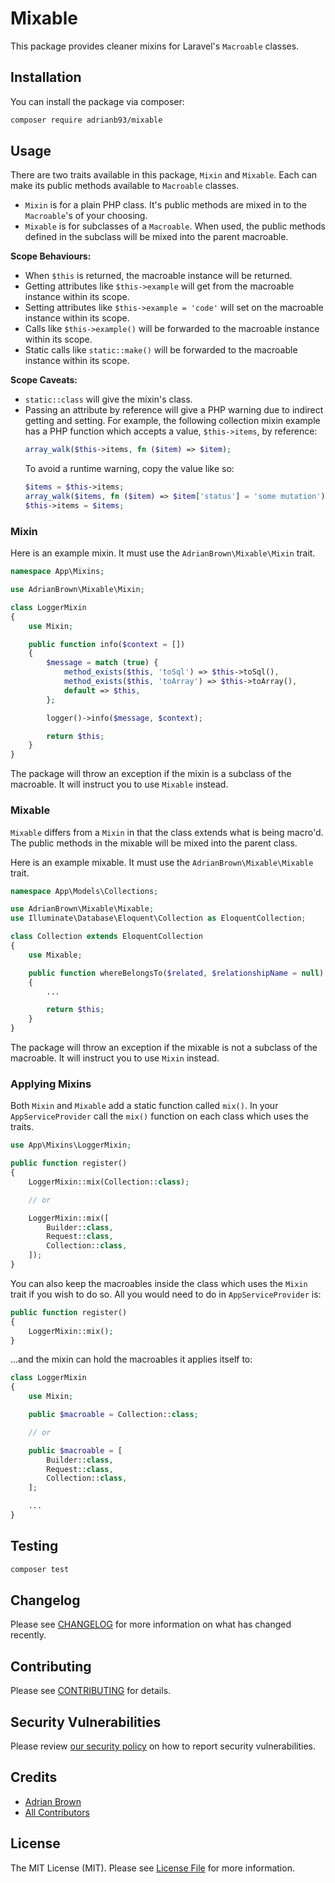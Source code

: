 # Mixable

This package provides cleaner mixins for Laravel's `Macroable` classes.

## Installation

You can install the package via composer:

```bash
composer require adrianb93/mixable
```

## Usage

There are two traits available in this package, `Mixin` and `Mixable`. Each can make its public methods available to `Macroable` classes.

- `Mixin` is for a plain PHP class. It's public methods are mixed in to the `Macroable`'s of your choosing.
- `Mixable` is for subclasses of a `Macroable`. When used, the public methods defined in the subclass will be mixed into the parent macroable.

**Scope Behaviours:**

- When `$this` is returned, the macroable instance will be returned.
- Getting attributes like `$this->example` will get from the macroable instance within its scope.
- Setting attributes like `$this->example = 'code'` will set on the macroable instance within its scope.
- Calls like `$this->example()` will be forwarded to the macroable instance within its scope.
- Static calls like `static::make()` will be forwarded to the macroable instance within its scope.

**Scope Caveats:**

- `static::class` will give the mixin's class.
- Passing an attribute by reference will give a PHP warning due to indirect getting and setting. For example, the following collection mixin example has a PHP function which accepts a value, `$this->items`, by reference:
  ```php
  array_walk($this->items, fn ($item) => $item);
  ```
  To avoid a runtime warning, copy the value like so:
  ```php
  $items = $this->items;
  array_walk($items, fn ($item) => $item['status'] = 'some mutation');
  $this->items = $items;
  ```

### Mixin

Here is an example mixin. It must use the `AdrianBrown\Mixable\Mixin` trait.

```php
namespace App\Mixins;

use AdrianBrown\Mixable\Mixin;

class LoggerMixin
{
    use Mixin;

    public function info($context = [])
    {
        $message = match (true) {
            method_exists($this, 'toSql') => $this->toSql(),
            method_exists($this, 'toArray') => $this->toArray(),
            default => $this,
        };

        logger()->info($message, $context);

        return $this;
    }
}
```

The package will throw an exception if the mixin is a subclass of the macroable. It will instruct you to use `Mixable` instead.

### Mixable

`Mixable` differs from a `Mixin` in that the class extends what is being macro'd. The public methods in the mixable will be mixed into the parent class.

Here is an example mixable. It must use the `AdrianBrown\Mixable\Mixable` trait.

```php
namespace App\Models\Collections;

use AdrianBrown\Mixable\Mixable;
use Illuminate\Database\Eloquent\Collection as EloquentCollection;

class Collection extends EloquentCollection
{
    use Mixable;

    public function whereBelongsTo($related, $relationshipName = null)
    {
        ...

        return $this;
    }
}
```

The package will throw an exception if the mixable is not a subclass of the macroable. It will instruct you to use `Mixin` instead.

### Applying Mixins

Both `Mixin` and `Mixable` add a static function called `mix()`. In your `AppServiceProvider` call the `mix()` function on each class which uses the traits.

```php
use App\Mixins\LoggerMixin;

public function register()
{
    LoggerMixin::mix(Collection::class);

    // or

    LoggerMixin::mix([
        Builder::class,
        Request::class,
        Collection::class,
    ]);
}
```

You can also keep the macroables inside the class which uses the `Mixin` trait if you wish to do so. All you would need to do in `AppServiceProvider` is:

```php
public function register()
{
    LoggerMixin::mix();
}
```

...and the mixin can hold the macroables it applies itself to:

```php
class LoggerMixin
{
    use Mixin;

    public $macroable = Collection::class;

    // or

    public $macroable = [
        Builder::class,
        Request::class,
        Collection::class,
    ];

    ...
}
```

## Testing

```bash
composer test
```

## Changelog

Please see [CHANGELOG](CHANGELOG.md) for more information on what has changed recently.

## Contributing

Please see [CONTRIBUTING](.github/CONTRIBUTING.md) for details.

## Security Vulnerabilities

Please review [our security policy](../../security/policy) on how to report security vulnerabilities.

## Credits

- [Adrian Brown](https://github.com/adrianb93)
- [All Contributors](../../contributors)

## License

The MIT License (MIT). Please see [License File](LICENSE.md) for more information.
